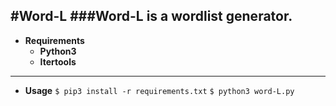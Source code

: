 #Word-L
###Word-L is a wordlist generator.
---
- **Requirements**
    - **Python3**
    - **Itertools**
---
- **Usage**
`$ pip3 install -r requirements.txt`
`$ python3 word-L.py`